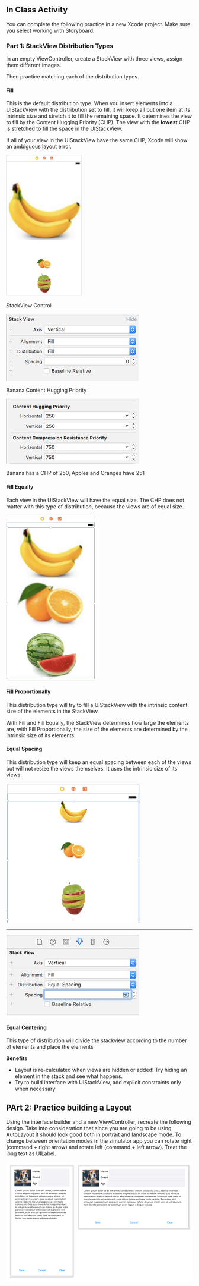 ## In Class Activity

You can complete the following practice in a new Xcode project. Make sure you select working with Storyboard.

### Part 1: StackView Distribution Types

In an empty ViewController, create a StackView with three views, assign them different images. 

Then practice matching each of the distribution types.

#### Fill

This is the default distribution type.
When you insert elements into a UIStackView with the distribution set to fill, it will keep all but one item at its intrinsic size and stretch it to fill the remaining space.
It determines the view to fill by the Content Hugging Priority (CHP). The view with the **lowest** CHP is stretched to fill the space in the UIStackView.

If all of your view in the UIStackView have the same CHP, Xcode will show an ambiguous layout error.

![Fill Distribution](assets/fill-dist.png)

StackView Control

![Fill Distribution Control](assets/fill-dist-control.png)


Banana Content Hugging Priority

![Fill Distribution Priority](assets/fill-dist-priority.png)

Banana has a CHP of 250, Apples and Oranges have 251

#### Fill Equally

Each view in the UIStackView will have the equal size. The CHP does not matter with this type of distribution, because the views are of equal size.

![Fill Equally](assets/fill-equally-dist.png)

#### Fill Proportionally

This distribution type will try to fill a UIStackView with the intrinsic content size of the elements in the StackView.

With Fill and Fill Equally, the StackView determines how large the elements are, with Fill Proportionally, the size of the elements are determined by the intrinsic size of its elements.


#### Equal Spacing

This distribution type will keep an equal spacing between each of the views but will not resize the views themselves.
It uses the intrinsic size of its views.

![Equal Spacing](assets/equal-spacing.png)

- --

![Equal Spacing Controls](assets/equal-spacing-controls.png)


#### Equal Centering

This type of distribution will divide the stackview according to the number of elements and place the elements

**Benefits**

- Layout is re-calculated when views are
hidden or added! Try hiding an element in the stack and see what happens.
- Try to build interface with UIStackView, add
explicit constraints only when necessary


## PArt 2: Practice building a Layout

Using the interface builder and a new ViewController, recreate the following design. Take into consideration that since you are going to be using AutoLayout it should look good both in portrait and landscape mode. To change between orientation modes in the simulator app you can rotate right (command + right arrow) and rotate left (command + left arrow). Treat the long text as UILabel.

![dogchallenge](assets/dogchallenge.png)
